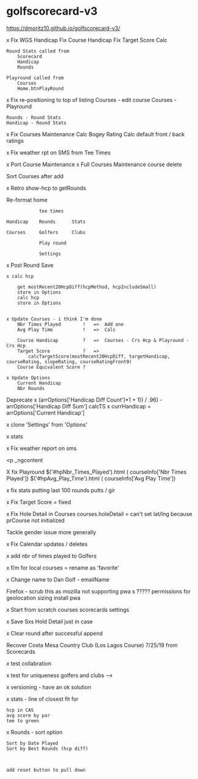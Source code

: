 # golfscorecard-v3
 
https://dmoritz10.github.io/golfscorecard-v3/


x Fix WGS Handicap
    Fix Course Handicap 
    Fix Target Score Calc

    Round Stats called from 
        Scorecard
        Handicap
        Rounds

    Playround called from
        Courses
        Home.btnPlayRound

x Fix re-positioning to top of listing
    Courses - edit course
    Courses - Playround

    Rounds - Round Stats
    Handicap - Round Stats

x Fix Courses Maintenance
    Calc Bogey Rating
    Calc default front / back ratings

x Fix weather rpt on SMS from Tee Times

x Port Course Maintenance
    x Full Courses Maintenance
    course delete

Sort Courses after add

x Retro show-hcp to getRounds

Re-format home

                tee times

    Handicap	Rounds		Stats

    Courses		Golfers		Clubs

                Play round

                Settings 

x Post Round Save

    x calc hcp

        get mostRecent20HcpDiff(hcpMethod, hcpIncludeSmall)
        store in Options
        calc hcp
        store in Options


    x Update Courses - i think I'm done
        Nbr Times Played        !	=>  Add one
        Avg Play Time	        !   =>  Calc
        
        Course Handicap	        ?   =>  Courses - Crs Hcp & Playround - Crs Hcp
        Target Score	        ?   =>  
            calcTargetScore(mostRecent20HcpDiff, targetHandicap, courseRating, slopeRating, courseRatingFront9)
        Course Equivalent Score ?

    x Update Options
        Current Handicap
        Nbr Rounds

Deprecate
    x (arrOptions['Handicap Diff Count']*1 + 1)) / .96) - arrOptions['Handicap Diff Sum']
    calcTS
    x currHandicap = arrOptions['Current Handicap']

x clone 'Settings' from 'Options'


x stats


x Fix weather report on sms

</a></div></div><p _ngcontent-sc271="">
</a></div ></div > <p _ngcontent

X fix Playround 
      $('#hpNbr_Times_Played').html ( courseInfo['Nbr Times Played'])
      $('#hpAvg_Play_Time').html ( courseInfo['Avg Play Time'])


x fix stats putting
    last 100 rounds putts / gir

x Fix Target Score = fixed

x Fix Hole Detail in Courses 
    courses.holeDetail = can't set lat/lng because prCourse not initialized

Tackle gender issue more generally

x Fix Calendar updates / deletes

x add nbr of times played to Golfers

x f/m for local courses = rename as 'favorite'

x Change name to Dan Golf - emailName


Firefox - scrub this as mozilla not supporting pwa s ?????
    permissions for geolocation
    sizing
    install pwa

x Start from scratch
    courses
    scorecards
    settings

x Save Sxs Hold Detail just in case

x Clear round after successful append

Recover Costa Mesa Country Club  (Los Lagos Course)	7/25/19  from Scorecards

x test collabration

x test for uniqueness golfers and clubs -->

x versioning - have an ok solution

x stats - line of closest fit for 

    hcp in CAS
    avg score by par
    tee to green

x Rounds - sort option

    Sort by Date Played
    Sort by Best Rounds (hcp diff)



    add reset button to pull down


